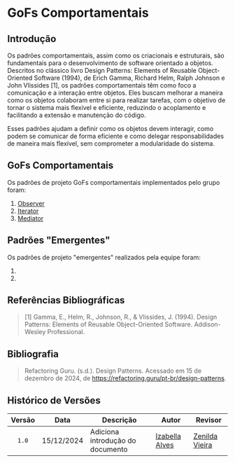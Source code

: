 # GoFs Comportamentais

## Introdução

Os padrões comportamentais, assim como os criacionais e estruturais, são fundamentais para o desenvolvimento de software orientado a objetos. Descritos no clássico livro Design Patterns: Elements of Reusable Object-Oriented Software (1994), de Erich Gamma, Richard Helm, Ralph Johnson e John Vlissides [1], os padrões comportamentais têm como foco a comunicação e a interação entre objetos. Eles buscam melhorar a maneira como os objetos colaboram entre si para realizar tarefas, com o objetivo de tornar o sistema mais flexível e eficiente, reduzindo o acoplamento e facilitando a extensão e manutenção do código.

Esses padrões ajudam a definir como os objetos devem interagir, como podem se comunicar de forma eficiente e como delegar responsabilidades de maneira mais flexível, sem comprometer a modularidade do sistema. 

## GoFs Comportamentais

Os padrões de projeto GoFs comportamentais implementados pelo grupo foram:

1. [Observer](https://unbarqdsw2024-2.github.io/2024.2_G10_Recomendacao_Entrega_03/#/gofs-comportamentais/observer)
2. [Iterator](https://unbarqdsw2024-2.github.io/2024.2_G10_Recomendacao_Entrega_03/#/gofs-comportamentais/iterator)
3. [Mediator](https://unbarqdsw2024-2.github.io/2024.2_G10_Recomendacao_Entrega_03/#/gofs-comportamentais/mediator)

## Padrões "Emergentes"

Os padrões de projeto "emergentes" realizados pela equipe foram:

1.
2.

## Referências Bibliográficas

> [1] Gamma, E., Helm, R., Johnson, R., & Vlissides, J. (1994). Design Patterns: Elements of Reusable Object-Oriented Software. Addison-Wesley Professional.


## Bibliografia
>
> Refactoring Guru. (s.d.). Design Patterns. Acessado em 15 de dezembro de 2024, de <https://refactoring.guru/pt-br/design-patterns>.

## Histórico de Versões

| Versão | Data | Descrição | Autor | Revisor |
| :----: | ---- | --------- | ----- | ------- |
| `1.0`  |15/12/2024| Adiciona introdução do documento |[Izabella Alves](https://github.com/izabellaalves)|[Zenilda Vieira](https://github.com/ZenildaVieira)|
